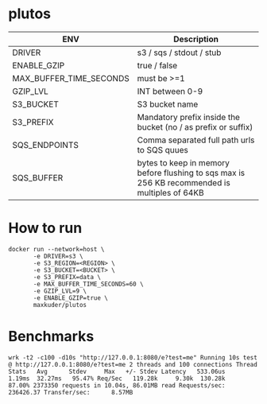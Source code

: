 # plutos

| ENV  | Description |
| ------------- | ------------- |
| DRIVER  | s3 / sqs / stdout / stub |
| ENABLE_GZIP  | true / false  |
| MAX_BUFFER_TIME_SECONDS  | must be >=1  |
| GZIP_LVL  | INT between 0-9  |
| S3_BUCKET  | S3 bucket name  |
| S3_PREFIX  | Mandatory prefix inside the bucket (no / as prefix or suffix)  |
| SQS_ENDPOINTS  | Comma separated full path urls to SQS quues  |
| SQS_BUFFER  | bytes to keep in memory before flushing to sqs max is 256 KB recommended is multiples of 64KB  |

# How to run
```shell
docker run --network=host \
       -e DRIVER=s3 \
       -e S3_REGION=<REGION> \
       -e S3_BUCKET=<BUCKET> \
       -e S3_PREFIX=data \
       -e MAX_BUFFER_TIME_SECONDS=60 \
       -e GZIP_LVL=9 \
       -e ENABLE_GZIP=true \
       maxkuder/plutos
```


# Benchmarks
`wrk -t2 -c100 -d10s "http://127.0.0.1:8080/e?test=me"
Running 10s test @ http://127.0.0.1:8080/e?test=me
2 threads and 100 connections
    Thread Stats   Avg      Stdev     Max   +/- Stdev
    Latency   533.06us    1.19ms  32.27ms   95.47%
    Req/Sec   119.28k     9.30k  130.28k    87.00%
2373350 requests in 10.04s, 86.01MB read
Requests/sec: 236426.37
Transfer/sec:      8.57MB`